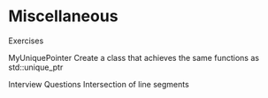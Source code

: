 # Miscellaneous
Exercises

MyUniquePointer
Create a class that achieves the same functions as std::unique_ptr



Interview Questions
Intersection of line segments